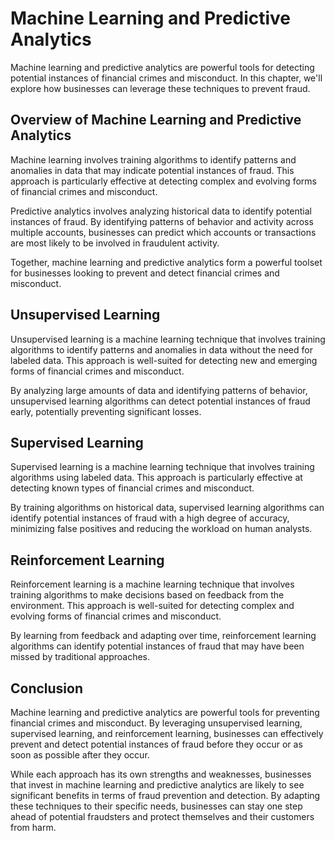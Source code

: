 Machine Learning and Predictive Analytics
=============================================================================================

Machine learning and predictive analytics are powerful tools for detecting potential instances of financial crimes and misconduct. In this chapter, we'll explore how businesses can leverage these techniques to prevent fraud.

Overview of Machine Learning and Predictive Analytics
-----------------------------------------------------

Machine learning involves training algorithms to identify patterns and anomalies in data that may indicate potential instances of fraud. This approach is particularly effective at detecting complex and evolving forms of financial crimes and misconduct.

Predictive analytics involves analyzing historical data to identify potential instances of fraud. By identifying patterns of behavior and activity across multiple accounts, businesses can predict which accounts or transactions are most likely to be involved in fraudulent activity.

Together, machine learning and predictive analytics form a powerful toolset for businesses looking to prevent and detect financial crimes and misconduct.

Unsupervised Learning
---------------------

Unsupervised learning is a machine learning technique that involves training algorithms to identify patterns and anomalies in data without the need for labeled data. This approach is well-suited for detecting new and emerging forms of financial crimes and misconduct.

By analyzing large amounts of data and identifying patterns of behavior, unsupervised learning algorithms can detect potential instances of fraud early, potentially preventing significant losses.

Supervised Learning
-------------------

Supervised learning is a machine learning technique that involves training algorithms using labeled data. This approach is particularly effective at detecting known types of financial crimes and misconduct.

By training algorithms on historical data, supervised learning algorithms can identify potential instances of fraud with a high degree of accuracy, minimizing false positives and reducing the workload on human analysts.

Reinforcement Learning
----------------------

Reinforcement learning is a machine learning technique that involves training algorithms to make decisions based on feedback from the environment. This approach is well-suited for detecting complex and evolving forms of financial crimes and misconduct.

By learning from feedback and adapting over time, reinforcement learning algorithms can identify potential instances of fraud that may have been missed by traditional approaches.

Conclusion
----------

Machine learning and predictive analytics are powerful tools for preventing financial crimes and misconduct. By leveraging unsupervised learning, supervised learning, and reinforcement learning, businesses can effectively prevent and detect potential instances of fraud before they occur or as soon as possible after they occur.

While each approach has its own strengths and weaknesses, businesses that invest in machine learning and predictive analytics are likely to see significant benefits in terms of fraud prevention and detection. By adapting these techniques to their specific needs, businesses can stay one step ahead of potential fraudsters and protect themselves and their customers from harm.
